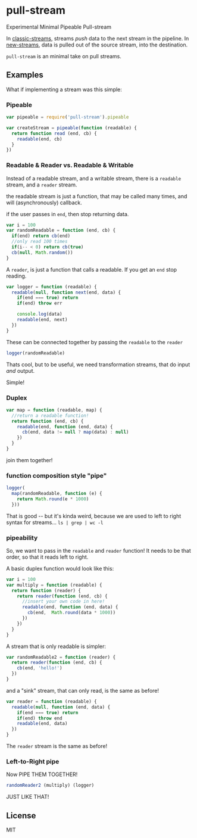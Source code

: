 # pull-stream

Experimental Minimal Pipeable Pull-stream

In [classic-streams](https://github.com/joyent/node/blob/v0.8/doc/api/stream.markdown),
streams _push_ data to the next stream in the pipeline.
In [new-streams](https://github.com/joyent/node/blob/v0.8/doc/api/stream.markdown),
data is pulled out of the source stream, into the destination.

`pull-stream` is an minimal take on pull streams.

## Examples

What if implementing a stream was this simple:

### Pipeable

``` js
var pipeable = require('pull-stream').pipeable

var createStream = pipeable(function (readable) {
  return function read (end, cb) {
    readable(end, cb)
  }
})
```

### Readable & Reader vs. Readable & Writable

Instead of a readable stream, and a writable stream, there is a `readable` stream,
and a `reader` stream.

the readable stream is just a function, that may be called many times,
and will (asynchronously) callback.

if the user passes in `end`, then stop returning data.

``` js
var i = 100
var randomReadable = function (end, cb) {
  if(end) return cb(end)
  //only read 100 times
  if(i-- < 0) return cb(true)
  cb(null, Math.random())
}
```

A `reader`, is just a function that calls a readable.
If you get an `end` stop reading.

``` js
var logger = function (readable) {
  readable(null, function next(end, data) {
    if(end === true) return
    if(end) throw err

    console.log(data)
    readable(end, next)
  })
}
```

These can be connected together by passing the `readable` to the `reader`

``` js
logger(randomReadable)
```

Thats cool, but to be useful, we need transformation streams,
that do input _and_ output.

Simple!

### Duplex

``` js
var map = function (readable, map) {
  //return a readable function!
  return function (end, cb) {
    readable(end, function (end, data) {
      cb(end, data != null ? map(data) : null)
    })
  }
}
```

join them together!

### function composition style "pipe"

``` js
logger(
  map(randomReadable, function (e) {
    return Math.round(e * 1000)
  }))
```

That is good -- but it's kinda weird, because we are used to left to right syntax
for streams... `ls | grep | wc -l`

### pipeability

So, we want to pass in the `readable` and `reader` function!
It needs to be that order, so that it reads left to right.

A basic duplex function would look like this:

``` js
var i = 100
var multiply = function (readable) {
  return function (reader) {
    return reader(function (end, cb) {
      //insert your own code in here!
      readable(end, function (end, data) {
        cb(end,  Math.round(data * 1000))
      })
    })
  }
}
``` 

A stream that is only readable is simpler:
``` js
var randomReadable2 = function (reader) {
  return reader(function (end, cb) {
    cb(end, 'hello!')
  })
}
```

and a "sink" stream, that can only read, is the same as before!

``` js
var reader = function (readable) {
  readable(null, function (end, data) {
    if(end === true) return
    if(end) throw end
    readable(end, data)
  })
}
```

The `reader` stream is the same as before!


### Left-to-Right pipe

Now PIPE THEM TOGETHER!

``` js
randomReader2 (multiply) (logger)
```

JUST LIKE THAT!

## License

MIT
